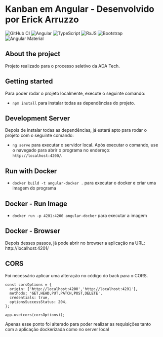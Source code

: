 # Kanban em Angular - Desenvolvido por Erick Arruzzo

![GitHub CI](https://github.com/svierk/angular-bootstrap-toast-service/actions/workflows/ci.yaml/badge.svg)
![Angular](https://img.shields.io/badge/angular-%23DD0031.svg?logo=angular&logoColor=white)
![TypeScript](https://img.shields.io/badge/typescript-%23007ACC.svg?logo=typescript&logoColor=white)
![RxJS](https://img.shields.io/badge/rxjs-%23B7178C.svg?logo=reactivex&logoColor=white)
![Bootstrap](https://img.shields.io/badge/bootstrap-%23563D7C.svg?logo=bootstrap&logoColor=white)
![Angular Material](https://img.shields.io/badge/material-%23563D7C.svg?logo=material&logoColor=white)

## About the project

Projeto realizado para o processo seletivo da ADA Tech.

## Getting started

Para poder rodar o projeto localmente, execute o seguinte comando: 

- `npm install` para instalar todas as dependências do projeto.

## Development Server

Depois de instalar todas as dependências, já estará apto para rodar o projeto com o seguinte comando:

- `ng serve` para executar o servidor local. Após executar o comando, use o navegado para abrir o programa no endereço: `http://localhost:4200/`.

## Run with Docker

- `docker build -t angular-docker .` para executar o docker e criar uma imagem do programa

## Docker - Run Image

- `docker run -p 4201:4200 angular-docker` para executar a imagem

## Docker - Browser

Depois desses passos, já pode abrir no browser a aplicação na URL: http://localhost:4201/

## CORS

Foi necessário aplicar uma alteração no código do back para o CORS.

```
const corsOptions = {
  origin: ['http://localhost:4200','http://localhost:4201'],
  methods: 'GET,HEAD,PUT,PATCH,POST,DELETE',
  credentials: true,
  optionsSuccessStatus: 204,
};

app.use(cors(corsOptions));
```

Apenas esse ponto foi alterado para poder realizar as requisições tanto com a aplicação dockerizada como no server local

